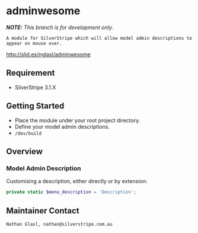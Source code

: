 # adminwesome

_**NOTE:** This branch is for development only._

	A module for SilverStripe which will allow model admin descriptions to appear on mouse over.

http://slid.es/nglasl/adminwesome

## Requirement

* SilverStripe 3.1.X

## Getting Started

* Place the module under your root project directory.
* Define your model admin descriptions.
* `/dev/build`

## Overview

### Model Admin Description

Customising a description, either directly or by extension:

```php
private static $menu_description = 'Description';
```

## Maintainer Contact

	Nathan Glasl, nathan@silverstripe.com.au

